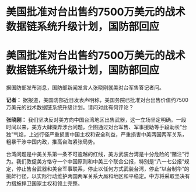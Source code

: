 # 美国批准对台出售约7500万美元的战术数据链系统升级计划，国防部回应

# 美国批准对台出售约7500万美元的战术数据链系统升级计划，国防部回应

据国防部发布消息，国防部新闻发言人张晓刚就美对台军售答记者问。

**记者：** 据报道，美国防部近日发表声明称，美国务院已批准对台出售价值约7500万美元的战术数据链系统升级计划。请问对此有何评论？

**张晓刚：**
我们坚决反对美方向中国台湾地区出售武器，这一立场坚定明确。一段时间以来，美方大肆操弄涉台问题，企图通过对台军售、军事援助等手段助长“台独”气焰，上述行径严重损害中国主权和安全利益，严重损害中美两国两军关系，粗暴干涉中国内政，推高台海紧张局势。

台湾问题是中美关系第一条不可逾越的红线，美方武装台湾是十分危险的“赌注”行为。我们敦促美方恪守一个中国原则和中美三个联合公报，特别是“八一七公报”规定，停止售台武器和美台军事联系，停止以任何方式武装台湾，停止“以台制华”的挑衅行径，以实际行动维护两国两军关系大局和地区和平稳定。中方将采取坚决有力措施捍卫国家主权和领土完整。

